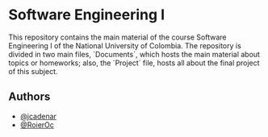 # Software Engineering I

This repository contains the main material of the course Software Engineering I of the National University of Colombia. The repository is divided in two main files, ´Documents´, which hosts the main material about topics or homeworks; also, the ´Project´ file, hosts all about the final project of this subject. 




## Authors

- [@jcadenar](https://www.github.com/jcadenar)
- [@RoierOc](https://github.com/RoierOc)
